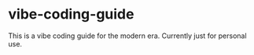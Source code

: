 # vibe-coding-guide
This is a vibe coding guide for the modern era. Currently just for personal use.
